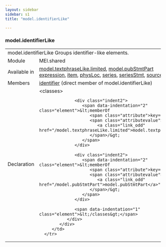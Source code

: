```yaml
---
layout: sidebar
sidebar: s1
title: "model.identifierLike"

---
```


<div class="classSpec model">
   <h3 id="model.identifierLike">model.identifierLike</h3>
   <table class="wovenodd">
      <tr>
         <td colspan="2" class="wovenodd-col2">
            <span class="label">model.identifierLike</span> Groups identifier-like elements.
         </td>
      </tr>
      <tr>
         <td class="wovenodd-col1">
            <span class="label" lang="en">Module</span>
         </td>
         <td class="wovenodd-col2">MEI.shared</td>
      </tr>
      <tr>
         <td class="wovenodd-col1">
            <span class="label" lang="en">Available in</span>
         </td>
         <td class="wovenodd-col2">
            <div class="parent">
               <div>
                  <a class="link_odd_classSpec" href="/v3/model.textphraseLike.limited">model.textphraseLike.limited</a>, 
                  <a class="link_odd_classSpec" href="/v3/model.pubStmtPart">model.pubStmtPart</a>
               </div>
               <div>
                  <a class="link_odd_elementSpec" href="/v3/expression">expression</a>, 
                  <a class="link_odd_elementSpec" href="/v3/item">item</a>, 
                  <a class="link_odd_elementSpec" href="/v3/physLoc">physLoc</a>, 
                  <a class="link_odd_elementSpec" href="/v3/series">series</a>, 
                  <a class="link_odd_elementSpec" href="/v3/seriesStmt">seriesStmt</a>, 
                  <a class="link_odd_elementSpec" href="/v3/source">source</a>, 
                  <a class="link_odd_elementSpec" href="/v3/work">work</a>
               </div>
            </div>
         </td>
      </tr>
      <tr>
         <td class="wovenodd-col1">
            <span class="label" lang="en">Members</span>
         </td>
         <td class="wovenodd-col2">
            <div class="parent">
               <div>
                  <a class="link_odd_elementSpec" href="/v3/identifier">identifier</a> (direct member of model.identifierLike)
               </div>
            </div>
         </td>
      </tr>
      <tr>
         <td class="wovenodd-col1">
            <span class="label" lang="en">Declaration</span>
         </td>
         <td class="wovenodd-col2">
            <div xml:space="preserve" class="pre">
               <div class="indent1">
                  <span data-indentation="1" class="element">&lt;classes&gt;</span>
                  
                  <div class="indent2">
                     <span data-indentation="2" class="element">&lt;memberOf 
                        <span class="attribute">key=</span>
                        <span class="attributevalue">"
                           <a class="link_odd" href="/model.textphraseLike.limited">model.textphraseLike.limited</a>"
                        </span>/&gt;
                     </span>
                  </div>
                  
                  <div class="indent2">
                     <span data-indentation="2" class="element">&lt;memberOf 
                        <span class="attribute">key=</span>
                        <span class="attributevalue">"
                           <a class="link_odd" href="/model.pubStmtPart">model.pubStmtPart</a>"
                        </span>/&gt;
                     </span>
                  </div>
                  
                  <span data-indentation="1" class="element">&lt;/classes&gt;</span>
               </div>
            </div>
         </td>
      </tr>
   </table>
</div>